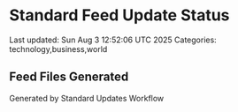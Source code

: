 # Standard Feed Update Status
Last updated: Sun Aug  3 12:52:06 UTC 2025
Categories: technology,business,world

## Feed Files Generated

Generated by Standard Updates Workflow
